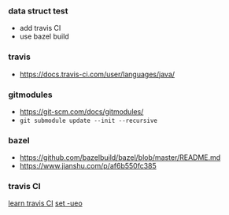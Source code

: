 ### data struct test
* add travis CI
* use bazel build
### travis
* https://docs.travis-ci.com/user/languages/java/
### gitmodules
* https://git-scm.com/docs/gitmodules/
* `git submodule update --init --recursive`
### bazel
* https://github.com/bazelbuild/bazel/blob/master/README.md
* https://www.jianshu.com/p/af6b550fc385
### travis CI
[learn travis CI](http://www.ruanyifeng.com/blog/2018/12/travis_ci_tutorial.html)
[set -ueo](http://www.ruanyifeng.com/blog/2017/11/bash-set.html?utm_source=tool.lu)

